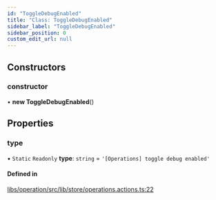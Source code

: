 ```yaml
---
id: "ToggleDebugEnabled"
title: "Class: ToggleDebugEnabled"
sidebar_label: "ToggleDebugEnabled"
sidebar_position: 0
custom_edit_url: null
---
```


## Constructors

### constructor

• **new ToggleDebugEnabled**()

## Properties

### type

▪ `Static` `Readonly` **type**: `string` = `'[Operations] toggle debug enabled'`

#### Defined in

[libs/operation/src/lib/store/operations.actions.ts:22](https://github.com/cognizone/ng-cognizone/blob/861cbad/libs/operation/src/lib/store/operations.actions.ts#L22)
